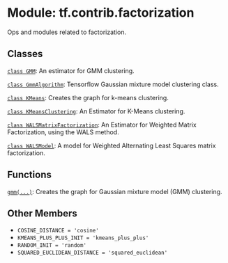 <div itemscope itemtype="http://developers.google.com/ReferenceObject">
<meta itemprop="name" content="tf.contrib.factorization" />
<meta itemprop="path" content="Stable" />
<meta itemprop="property" content="COSINE_DISTANCE"/>
<meta itemprop="property" content="KMEANS_PLUS_PLUS_INIT"/>
<meta itemprop="property" content="RANDOM_INIT"/>
<meta itemprop="property" content="SQUARED_EUCLIDEAN_DISTANCE"/>
</div>

# Module: tf.contrib.factorization

Ops and modules related to factorization.

<!-- Placeholder for "Used in" -->


## Classes

[`class GMM`](../../tf/contrib/factorization/GMM.md): An estimator for GMM clustering.

[`class GmmAlgorithm`](../../tf/contrib/factorization/GmmAlgorithm.md): Tensorflow Gaussian mixture model clustering class.

[`class KMeans`](../../tf/contrib/factorization/KMeans.md): Creates the graph for k-means clustering.

[`class KMeansClustering`](../../tf/contrib/factorization/KMeansClustering.md): An Estimator for K-Means clustering.

[`class WALSMatrixFactorization`](../../tf/contrib/factorization/WALSMatrixFactorization.md): An Estimator for Weighted Matrix Factorization, using the WALS method.

[`class WALSModel`](../../tf/contrib/factorization/WALSModel.md): A model for Weighted Alternating Least Squares matrix factorization.

## Functions

[`gmm(...)`](../../tf/contrib/factorization/gmm.md): Creates the graph for Gaussian mixture model (GMM) clustering.

## Other Members

* `COSINE_DISTANCE = 'cosine'` <a id="COSINE_DISTANCE"></a>
* `KMEANS_PLUS_PLUS_INIT = 'kmeans_plus_plus'` <a id="KMEANS_PLUS_PLUS_INIT"></a>
* `RANDOM_INIT = 'random'` <a id="RANDOM_INIT"></a>
* `SQUARED_EUCLIDEAN_DISTANCE = 'squared_euclidean'` <a id="SQUARED_EUCLIDEAN_DISTANCE"></a>
